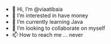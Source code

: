- 👋 Hi, I’m @viaatibaia
- 👀 I’m interested in have money
- 🌱 I’m currently learning Java
- 💞️ I’m looking to collaborate on myself
- 📫 How to reach me ... never


